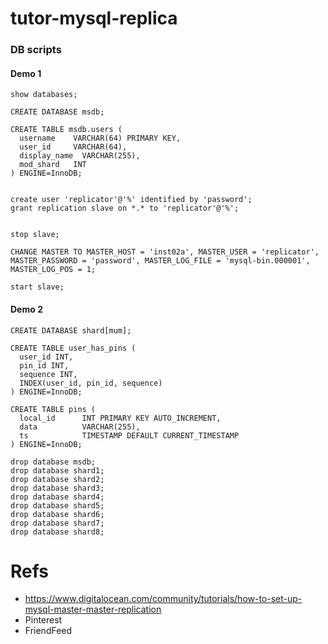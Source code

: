 # tutor-mysql-replica

### DB scripts

#### Demo 1

```
show databases;

CREATE DATABASE msdb;

CREATE TABLE msdb.users (
  username    VARCHAR(64) PRIMARY KEY,
  user_id     VARCHAR(64),
  display_name  VARCHAR(255),
  mod_shard   INT
) ENGINE=InnoDB;


create user 'replicator'@'%' identified by 'password';
grant replication slave on *.* to 'replicator'@'%';


stop slave;

CHANGE MASTER TO MASTER_HOST = 'inst02a', MASTER_USER = 'replicator', MASTER_PASSWORD = 'password', MASTER_LOG_FILE = 'mysql-bin.000001', MASTER_LOG_POS = 1;

start slave;
```

#### Demo 2
```
CREATE DATABASE shard[mum];

CREATE TABLE user_has_pins (
  user_id INT,
  pin_id INT,
  sequence INT,
  INDEX(user_id, pin_id, sequence)
) ENGINE=InnoDB;

CREATE TABLE pins (
  local_id      INT PRIMARY KEY AUTO_INCREMENT,
  data          VARCHAR(255),
  ts            TIMESTAMP DEFAULT CURRENT_TIMESTAMP
) ENGINE=InnoDB;

drop database msdb;
drop database shard1;
drop database shard2;
drop database shard3;
drop database shard4;
drop database shard5;
drop database shard6;
drop database shard7;
drop database shard8;
```


# Refs
- https://www.digitalocean.com/community/tutorials/how-to-set-up-mysql-master-master-replication
- Pinterest
- FriendFeed
